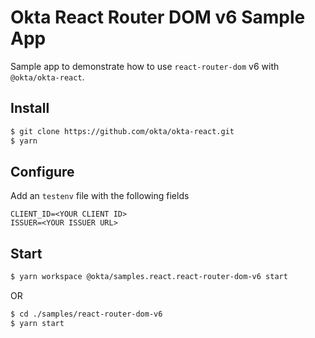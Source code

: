 # Okta React Router DOM v6 Sample App

Sample app to demonstrate how to use `react-router-dom` v6 with `@okta/okta-react`.


## Install
```bash
$ git clone https://github.com/okta/okta-react.git
$ yarn
```

## Configure
Add an `testenv` file with the following fields
```
CLIENT_ID=<YOUR CLIENT ID>
ISSUER=<YOUR ISSUER URL>
```

## Start
```bash
$ yarn workspace @okta/samples.react.react-router-dom-v6 start
```
OR
```bash
$ cd ./samples/react-router-dom-v6
$ yarn start
```
